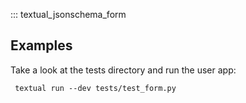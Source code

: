 ::: textual_jsonschema_form

## Examples

Take a look at the tests directory and run the user app:

     textual run --dev tests/test_form.py
